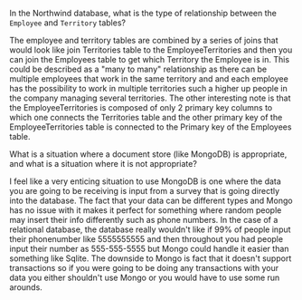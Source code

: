 In the Northwind database, what is the type of relationship between the
`Employee` and `Territory` tables? 

The employee and territory tables are combined by a series of joins that would look like join Territories table to the EmployeeTerritories
and then you can join the Employees table to get which Territory the Employee is in. This could be described as a "many to many" relationship as there can be multiple employees that work in the same territory and and each employee has the possibility to work in multiple territories such a higher up people in the company managing several territories. The other interesting note is that the EmployeeTerritories is composed of only 2 primary key columns to which one connects the Territories table and the other primary key of the EmployeeTerritories table is connected to the Primary key of the Employees table.

What is a situation where a document store (like MongoDB) is appropriate, and
what is a situation where it is not appropriate?

I feel like a very enticing situation to use MongoDB is one where the data you are going to be receiving is input from a survey that is going directly into the database. The fact that your data can be different types and Mongo has no issue with it makes it perfect for something where random people may insert their info differently such as phone numbers. In the case of a relational database, the database really wouldn't like if 99% of people input their phonenumber like 5555555555 and then throughout you had people input their number as 555-555-5555 but Mongo could handle it easier than something like Sqlite. The downside to Mongo is fact that it doesn't support transactions so if you were going to be doing any transactions with your data you either shouldn't use Mongo or you would have to use some run arounds.